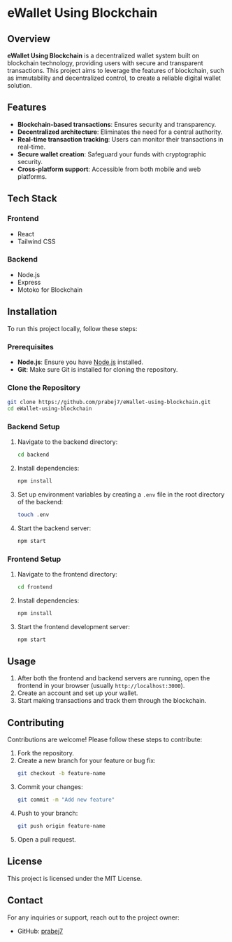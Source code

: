 # eWallet Using Blockchain

## Overview

**eWallet Using Blockchain** is a decentralized wallet system built on blockchain technology, providing users with secure and transparent transactions. This project aims to leverage the features of blockchain, such as immutability and decentralized control, to create a reliable digital wallet solution.

## Features

- **Blockchain-based transactions**: Ensures security and transparency.
- **Decentralized architecture**: Eliminates the need for a central authority.
- **Real-time transaction tracking**: Users can monitor their transactions in real-time.
- **Secure wallet creation**: Safeguard your funds with cryptographic security.
- **Cross-platform support**: Accessible from both mobile and web platforms.

## Tech Stack

### Frontend
- React
- Tailwind CSS

### Backend
- Node.js
- Express
- Motoko for Blockchain



## Installation

To run this project locally, follow these steps:

### Prerequisites

- **Node.js**: Ensure you have [Node.js](https://nodejs.org/) installed.
- **Git**: Make sure Git is installed for cloning the repository.

### Clone the Repository

```bash
git clone https://github.com/prabej7/eWallet-using-blockchain.git
cd eWallet-using-blockchain
```

### Backend Setup

1. Navigate to the backend directory:

   ```bash
   cd backend
   ```

2. Install dependencies:

   ```bash
   npm install
   ```

3. Set up environment variables by creating a `.env` file in the root directory of the backend:

   ```bash
   touch .env
   ```


4. Start the backend server:

   ```bash
   npm start
   ```

### Frontend Setup

1. Navigate to the frontend directory:

   ```bash
   cd frontend
   ```

2. Install dependencies:

   ```bash
   npm install
   ```

3. Start the frontend development server:

   ```bash
   npm start
   ```

## Usage

1. After both the frontend and backend servers are running, open the frontend in your browser (usually `http://localhost:3000`).
2. Create an account and set up your wallet.
3. Start making transactions and track them through the blockchain.

## Contributing

Contributions are welcome! Please follow these steps to contribute:

1. Fork the repository.
2. Create a new branch for your feature or bug fix:
   ```bash
   git checkout -b feature-name
   ```
3. Commit your changes:
   ```bash
   git commit -m "Add new feature"
   ```
4. Push to your branch:
   ```bash
   git push origin feature-name
   ```
5. Open a pull request.

## License

This project is licensed under the MIT License.

## Contact

For any inquiries or support, reach out to the project owner:

- GitHub: [prabej7](https://github.com/prabej7)

